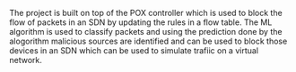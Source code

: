 The project is built on top of the POX controller which is used to block the flow of packets in an SDN by updating the rules in a flow table. The ML algorithm is used to classify packets and using the prediction done by the alogorithm malicious sources are identified and can be used to block those devices in an SDN which can be used to simulate trafiic on a virtual network.
